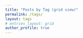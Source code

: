 ```yaml
---
title: "Posts by Tag (grid view)"
permalink: /tags/
layout: tags
# entries_layout: grid
author_profile: true
---
```

